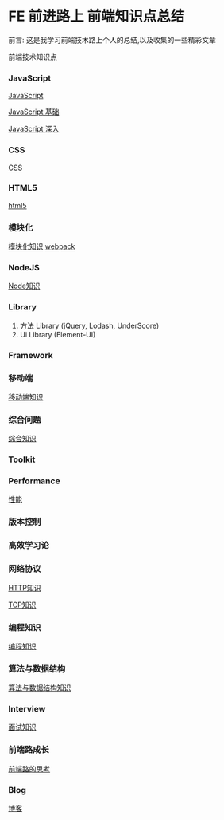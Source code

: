# FE 前进路上 前端知识点总结

<p>前言: 这是我学习前端技术路上个人的总结,以及收集的一些精彩文章</p>

前端技术知识点

### JavaScript

[JavaScript](./JavaScript/JavaScript核心知识.md)

[JavaScript 基础](./JavaScript/README.md)

[JavaScript 深入](./JavaScriptPlus/README.md)

### CSS

[CSS](https://github.com/ClarenceC/CSS-learn)

### HTML5
[html5](./html5/html知识.md)

### 模块化

[模块化知识](./Module/README.md)
[webpack](https://github.com/ClarenceC/webpack-learn)

### NodeJS

[Node知识](./Node/Node知识.md)

### Library
1. 方法 Library (jQuery, Lodash, UnderScore)
2. Ui Library (Element-UI)


### Framework

### 移动端

[移动端知识](./mobile/mobile知识.md)

### 综合问题

[综合知识](./Comprehensive/comprehensive知识点.md)

### Toolkit

### Performance

[性能](./Performance/Performance知识.md)

### 版本控制

### 高效学习论

### 网络协议

[HTTP知识](./HTTP/http协议知识点.md)

[TCP知识](./TCP/TCP知识.md)

### 编程知识

[编程知识](./Programming/README.md)

### 算法与数据结构

[算法与数据结构知识](./Algorithm/算法知识.md)

### Interview

[面试知识](https://github.com/ClarenceC/InterviewBook)

### 前端路成长

[前端路的思考](./Grown/README.md)


### Blog
[博客](./Blog/README.md)



